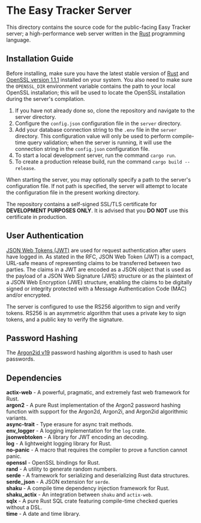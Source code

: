 # The Easy Tracker Server

This directory contains the source code for the public-facing Easy Tracker server; a high-performance web server written in the [Rust](https://www.rust-lang.org/) programming language.

## Installation Guide

Before installing, make sure you have the latest stable version of [Rust](https://www.rust-lang.org/) and [OpenSSL version 1.1.1](https://www.openssl.org/news/openssl-1.1.1-notes.html) installed on your system. You also need to make sure the `OPENSSL_DIR` environment variable contains the path to your local OpenSSL installation; this will be used to locate the OpenSSL installation during the server's compilation.

1. If you have not already done so, clone the repository and navigate to the server directory.
2. Configure the `config.json` configuration file in the `server` directory.
3. Add your database connection string to the `.env` file in the `server` directory. This configuration value will only be used to perform compile-time query validation; when the server is running, it will use the connection string in the `config.json` configuration file.
4. To start a local development server, run the command `cargo run`.
5. To create a production release build, run the command `cargo build --release`.

When starting the server, you may optionally specify a path to the server's configuration file. If not path is specified, the server will attempt to locate the configuration file in the present working directory.

The repository contains a self-signed SSL/TLS certificate for **DEVELOPMENT PURPOSES ONLY**. It is advised that you **DO NOT** use this certificate in production.

## User Authentication

[JSON Web Tokens (JWT)](https://www.rfc-editor.org/rfc/rfc7519) are used for request
authentication after users have logged in. As stated in the RFC, JSON Web Token (JWT) is a
compact, URL-safe means of representing claims to be transferred between two parties. The
claims in a JWT are encoded as a JSON object that is used as the payload of a JSON Web Signature
(JWS) structure or as the plaintext of a JSON Web Encryption (JWE) structure, enabling the claims
to be digitally signed or integrity protected with a Message Authentication Code (MAC) and/or
encrypted.

The server is configured to use the RS256 algorithm to sign and verify tokens.
RS256 is an asymmetric algorithm that uses a private key to sign tokens, and a public key to
verify the signature.

## Password Hashing

The [Argon2id v19](https://en.wikipedia.org/wiki/Argon2) password hashing algorithm is used to
hash user passwords.

## Dependencies

**actix-web** - A powerful, pragmatic, and extremely fast web framework for Rust.
<br />
**argon2** - A pure Rust implementation of the Argon2 password hashing function with support for the Argon2d, Argon2i, and Argon2id algorithmic variants.
<br />
**async-trait** - Type erasure for async trait methods.
<br />
**env_logger** - A logging implementation for the `log` crate.
<br />
**jsonwebtoken** - A library for JWT encoding an decoding.
<br />
**log** - A lightweight logging library for Rust.
<br />
**no-panic** - A macro that requires the compiler to prove a function cannot panic.
<br />
**openssl** - OpenSSL bindings for Rust.
<br />
**rand** - A utility to generate random numbers.
<br />
**serde** - A framework for serializing and deserializing Rust data structures.
<br />
**serde_json** - A JSON extension for `serde`.
<br />
**shaku** - A compile time dependency injection framework for Rust.
<br />
**shaku_actix** - An integration between `shaku` and `actix-web`.
<br />
**sqlx** - A pure Rust SQL crate featuring compile-time checked queries without a DSL.
<br />
**time** - A date and time library.
